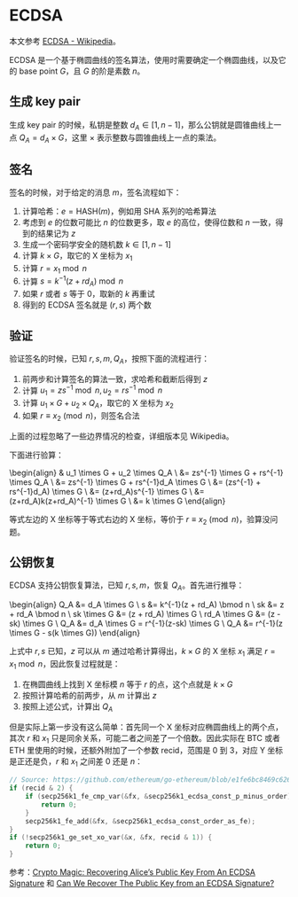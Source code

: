 # ECDSA

本文参考 [ECDSA - Wikipedia](https://en.wikipedia.org/wiki/Elliptic_Curve_Digital_Signature_Algorithm)。

ECDSA 是一个基于椭圆曲线的签名算法，使用时需要确定一个椭圆曲线，以及它的 base point $G$，且 $G$ 的阶是素数 $n$。

## 生成 key pair

生成 key pair 的时候，私钥是整数 $d_A \in [1, n-1]$，那么公钥就是圆锥曲线上一点 $Q_A = d_A \times G$，这里 $\times$ 表示整数与圆锥曲线上一点的乘法。

## 签名

签名的时候，对于给定的消息 $m$，签名流程如下：

1. 计算哈希：$e = \mathrm{HASH}(m)$，例如用 SHA 系列的哈希算法
2. 考虑到 $e$ 的位数可能比 $n$ 的位数更多，取 $e$ 的高位，使得位数和 $n$ 一致，得到的结果记为 $z$
3. 生成一个密码学安全的随机数 $k \in [1, n-1]$
4. 计算 $k \times G$，取它的 X 坐标为 $x_1$
5. 计算 $r = x_1 \bmod n$
6. 计算 $s = k^{-1}(z + r d_A) \bmod n$
7. 如果 $r$ 或者 $s$ 等于 0，取新的 $k$ 再重试
8. 得到的 ECDSA 签名就是 $(r, s)$ 两个数

## 验证

验证签名的时候，已知 $r, s, m, Q_A$，按照下面的流程进行：

1. 前两步和计算签名的算法一致，求哈希和截断后得到 $z$
2. 计算 $u_1 = zs^{-1} \bmod n, u_2 = rs^{-1} \bmod n$
3. 计算 $u_1 \times G + u_2 \times Q_A$，取它的 X 坐标为 $x_2$
4. 如果 $r \equiv x_2 \pmod n$，则签名合法

上面的过程忽略了一些边界情况的检查，详细版本见 Wikipedia。

下面进行验算：

\begin{align}
& u_1 \times G + u_2 \times Q_A \\
&= zs^{-1} \times G + rs^{-1} \times Q_A \\
&= zs^{-1} \times G + rs^{-1}d_A \times G \\
&= (zs^{-1} + rs^{-1}d_A) \times G \\
&= (z+rd_A)s^{-1} \times G \\
&= (z+rd_A)k(z+rd_A)^{-1} \times G \\
&= k \times G
\end{align}

等式左边的 X 坐标等于等式右边的 X 坐标，等价于 $r \equiv x_2 \pmod n$，验算没问题。

## 公钥恢复

ECDSA 支持公钥恢复算法，已知 $r, s, m$，恢复 $Q_A$。首先进行推导：

\begin{align}
Q_A &= d_A \times G \\
s &= k^{-1}(z + rd_A) \bmod n \\
sk &= z + rd_A \bmod n \\
sk \times G &= (z + rd_A) \times G \\
rd_A \times G &= (z - sk) \times G \\
Q_A &= d_A \times G = r^{-1}(z-sk) \times G \\
Q_A &= r^{-1}(z \times G - s(k \times G))
\end{align}

上式中 $r, s$ 已知，$z$ 可以从 $m$ 通过哈希计算得出，$k \times G$ 的 X 坐标 $x_1$ 满足 $r = x_1 \bmod n$，因此恢复过程就是：

1. 在椭圆曲线上找到 X 坐标模 $n$ 等于 $r$ 的点，这个点就是 $k \times G$
2. 按照计算哈希的前两步，从 $m$ 计算出 $z$
3. 按照上述公式，计算出 $Q_A$

但是实际上第一步没有这么简单：首先同一个 X 坐标对应椭圆曲线上的两个点，其次 $r$ 和 $x_1$ 只是同余关系，可能二者之间差了一个倍数。因此实际在 BTC 或者 ETH 里使用的时候，还额外附加了一个参数 recid，范围是 0 到 3，对应 Y 坐标是正还是负，$r$ 和 $x_1$ 之间差 0 还是 $n$：

```c
// Source: https://github.com/ethereum/go-ethereum/blob/e1fe6bc8469c626afaa86b1dfb819737e980a574/crypto/secp256k1/libsecp256k1/src/modules/recovery/main_impl.h#L104-L112
if (recid & 2) {
    if (secp256k1_fe_cmp_var(&fx, &secp256k1_ecdsa_const_p_minus_order) >= 0) {
        return 0;
    }
    secp256k1_fe_add(&fx, &secp256k1_ecdsa_const_order_as_fe);
}
if (!secp256k1_ge_set_xo_var(&x, &fx, recid & 1)) {
    return 0;
}
```

参考：[Crypto Magic: Recovering Alice’s Public Key From An ECDSA Signature](https://medium.com/asecuritysite-when-bob-met-alice/crypto-magic-recovering-alices-public-key-from-an-ecdsa-signature-e7193df8df6e) 和 [Can We Recover The Public Key from an ECDSA Signature?](https://medium.com/asecuritysite-when-bob-met-alice/can-we-recover-the-public-key-from-an-ecdsa-signature-7af4b56a8a0f)